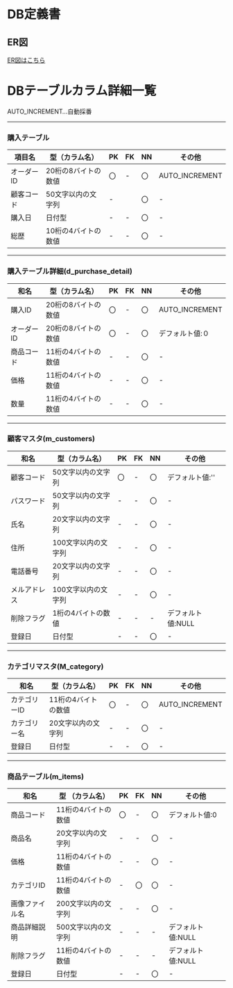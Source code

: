 # DB定義書
## ER図
[ER図はこちら](https://github.com/Aso2001204/2021sys-design/blob/main/sample/ER%E5%9B%B3.md"ER図はこちら")

# DBテーブルカラム詳細一覧

AUTO_INCREMENT…自動採番
******
### 購入テーブル ###
|    項目名    |        型（カラム名）  | PK | FK | NN |    その他    |
|--------------|--------------------|----|----|----|--------------|
|オーダーID |20桁の8バイトの数値 |〇  |-   |〇  |AUTO_INCREMENT|
|顧客コード|50文字以内の文字列  |-   |    |〇  |-             |
|購入日 |日付型              |-   |-   |〇  |-             |
|総歴  |10桁の4バイトの数値 |-   |-   |〇  |-             |
*****
### 購入テーブル詳細(d_purchase_detail) ###
|    和名    |        型（カラム名）          | PK | FK | NN |    その他    |
|--------------|--------------------|----|----|----|--------------|
|購入ID    |20桁の8バイトの数値 |〇  |-    |〇  |AUTO_INCREMENT|
|オーダーID   |20桁の8バイトの数値 |〇  |-    |〇  |デフォルト値:０|
|商品コード |11桁の4バイトの数値 |-   |-    |〇  |-             |
|価格  |11桁の4バイトの数値 |-   |-    |〇  |-             |
|数量        |11桁の4バイトの数値 |-   |-    |〇  |-             |
*****
### 顧客マスタ(m_customers) ###
|    和名    |        型（カラム名）          | PK | FK | NN |    その他    |
|--------------|--------------------|----|----|----|--------------|
|顧客コード |50文字以内の文字列   |〇  |-   |〇  |デフォルト値:''|
|パスワード      |50文字以内の文字列   |-   |-   |〇  |-             |
|氏名    |20文字以内の文字列   |-   |-   |〇  |-             |
|住所    |100文字以内の文字列  |-   |-   |〇  |-             |
|電話番号     |20文字以内の文字列   |-   |-   |〇  |-             |
|メルアドレス     |100文字以内の文字列  |-   |-   |〇  |-             |
|削除フラグ   |1桁の4バイトの数値   |-   |-   |-   |デフォルト値:NULL|
|登録日     |日付型               |-   |-   |〇  |-             |
*****
### カテゴリマスタ(M_category) ###
|    和名    |        型（カラム名）| PK | FK | NN |    その他    |
|--------------|--------------------|----|----|----|--------------|
|カテゴリーID  |11桁の4バイトの数値  |〇  |-   |〇  |AUTO_INCREMENT|
|カテゴリー名     |20文字以内の文字列   |-   |-   |〇  |-             |
|登録日     |日付型               |-   |-   |〇  |-             |
*****
### 商品テーブル(m_items) ###
|    和名    |        型 （カラム名）         | PK | FK | NN |    その他    |
|--------------|--------------------|----|----|----|--------------|
|商品コード|11桁の4バイトの数値  |〇  |-   |〇  |デフォルト値:0|
|商品名    |20文字以内の文字列   |-   |-   |〇  |-             |
|価格    |11桁の4バイトの数値  |-   |-   |〇  |-             |
|カテゴリID  |11桁の4バイトの数値  |-   |〇  |〇  |-             |
|画像ファイル名   |200文字以内の文字列  |-   |-   |〇  |-             |
|商品詳細説明    |500文字以内の文字列  |-   |-   |-   |デフォルト値:NULL|
|削除フラグ    |11桁の4バイトの数値  |-   |-   |-   |デフォルト値:NULL|
|登録日  |日付型              |-   |-   |〇   |-             |
